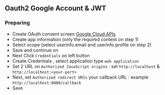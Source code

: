 ## Oauth2 Google Account & JWT

### Preparing
- Create OAuth consent screen [Google Cloud APIs](https://console.cloud.google.com/apis)
- Create app information (only the required content on step 1)
- Select scope (select userinfo.email and userinfo.profile on step 2)
- Save and continue on
- Next Click `Credentials` on left button
- Create Credentials , select application type `web application`
- Set 2 URL on `Authorized JavaScript origins` : set `http://localhost` & `http://localhost:<your-port>`
- Next, set `Authorized redirect URIs` your callback URL : example `http://localhost:8080/callback`
- Save
